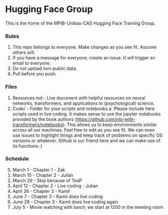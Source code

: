 # Hugging Face Group

This is the home of the MPIB-Unibas-CAS Hugging Face Training Group. 

### Rules

1. This repo belongs to everyone. Make changes as you see fit. Assume others will.
2. If you have a message for everyone, create an issue. It will trigger an email to everyone.  
2. Do not upload non-public data.
3. Pull before you push.

### Files

1. Resources.md - Live document with helpful resources on neural networks, transformers, and applications to (psychological) science. 
2. Code/ - Folder for your scripts and notebooks
  a. Please include here scripts used in live coding. It makes sense to use the jupyter notebooks provided by the book authors (https://github.com/nlp-with-transformers/notebooks). This     allows us to keep environments similar across all our machines. Feel free to edit as you see fit. We can even use issues to highlight things and keep track of problems on specific OS       versions or whatever. Github is our friend here and we can make use of its functions :)

### Schedule

0. March 1 - Chapter 1 - Zak
1. March 15 - Chapter 2 - Julian
2. March 29 - Skip because of TeaP
3. April 12 - Chapter 2 - Live coding - Julian
4. April 26 - Chapter 3 - Kamil
5. June 7 - Chapter 3 - Kamil does live coding
6. June 28 - Chapter 3 - Kamil does live coding again
7. July 5 - Movie watching with lunch; we start at 1200 in the meeting room

